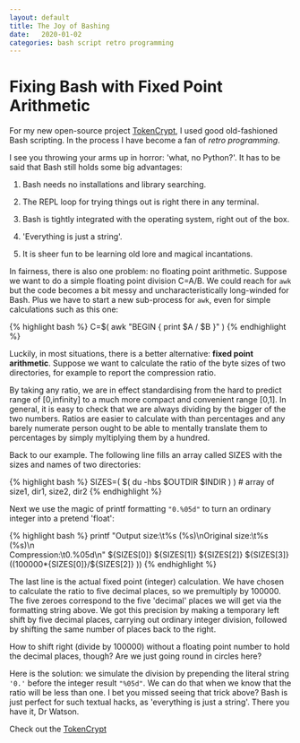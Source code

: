 ```yaml
---
layout: default
title: The Joy of Bashing
date:   2020-01-02
categories: bash script retro programming
---
```

# Fixing Bash with Fixed Point Arithmetic

For my new open-source project [TokenCrypt][tokencrypt],
I used good old-fashioned Bash scripting. In the process I have become a fan
of *retro programming*.

I see you throwing your arms up in horror: 'what, no Python?'.
It has to be said that Bash still holds some big advantages: 

1. Bash needs no installations and library searching.

2. The REPL loop for trying things out is right there in any terminal.

3. Bash is tightly integrated with the operating system, right out of the box.

4. 'Everything is just a string'.

4. It is sheer fun to be learning old lore and magical incantations.

In fairness, there is also one problem: no floating point arithmetic.
Suppose we want to do a simple floating point division C=A/B. 
We could reach for `awk` but the code becomes a bit messy and uncharacteristically long-winded for Bash. Plus we have to start a new
sub-process for `awk`, even for simple calculations such as this one: 
 
{% highlight bash %}
C=$( awk "BEGIN { print $A / $B }" )
{% endhighlight %}

Luckily, in most situations, there is a better alternative: **fixed point arithmetic**.
Suppose we want to calculate the ratio of the byte sizes of two directories,
for example to report the compression ratio. 

By taking any ratio,
we are in effect standardising from the hard to predict range of [0,infinity] 
to a much more compact and convenient range [0,1].
In general, it is easy to check that we are always dividing by the bigger of the two numbers.
Ratios are easier to calculate with than percentages and any barely numerate person
ought to be able to mentally translate them to percentages by simply myltiplying
 them by a hundred.

Back to our example. The following line fills an array called SIZES with the 
sizes and names of two directories:
 
{% highlight bash %}
SIZES=( $( du -hbs $OUTDIR $INDIR ) ) # array of size1, dir1, size2, dir2
{% endhighlight %}

Next we use the magic of printf formatting `"0.%05d"` to turn an ordinary integer
into a pretend 'float':

{% highlight bash %}
printf "Output size:\t%s (%s)\nOriginal size:\t%s (%s)\n \
Compression:\t0.%05d\n" ${SIZES[0]} ${SIZES[1]} ${SIZES[2]} ${SIZES[3]} \
	$(( 100000*${SIZES[0]}/${SIZES[2]} ))
{% endhighlight %}

The last line is the actual fixed point (integer) calculation. We have chosen to calculate the
ratio to five decimal places, so we premultiply by 100000. The five zeroes correspond
to the five 'decimal' places we will get via the formatting string above.
We got this precision by
making a temporary left shift by five decimal places, carrying out ordinary integer division,
followed by shifting the same number of places back to the right.

How to shift right (divide by 100000) without a floating point number to hold 
the decimal places, though? Are we just going round in circles here?

Here is the solution:
we simulate the division by prepending the literal string `'0.'` 
before the integer result `"%05d"`. We can do that when we know that the ratio
will be less than one. I bet you missed seeing that trick above? 
Bash is just perfect for such textual hacks, as 'everything is just a string'.
There you have it, Dr Watson.

Check out the [TokenCrypt][tokencrypt] 

[tokencrypt]: https://github.com/liborty/TokenCrypt
